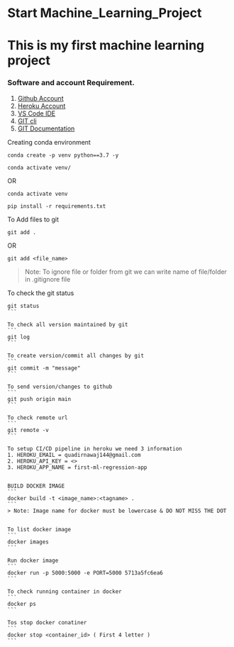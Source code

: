 # Start Machine_Learning_Project
# This is my first machine learning project

### Software and account Requirement.

1. [Github Account](https://github.com)
2. [Heroku Account](https://dashboard.heroku.com/login)
3. [VS Code IDE](https://code.visualstudio.com/download)
4. [GIT cli](https://git-scm.com/downloads)
5. [GIT Documentation](https://git-scm.com/docs/gittutorial)

Creating conda environment
```
conda create -p venv python==3.7 -y
```

```
conda activate venv/
```
OR
```
conda activate venv
```

```
pip install -r requirements.txt
```


To Add files to git
```
git add .
```

OR

```
git add <file_name>
```

> Note: To ignore file or folder from git we can write name of file/folder in .gitignore file


To check the git status
````
git status
```

To check all version maintained by git
```
git log
```

To create version/commit all changes by git
```
git commit -m "message"
```

To send version/changes to github
```
git push origin main
```

To check remote url
```
git remote -v
```

To setup CI/CD pipeline in heroku we need 3 information
1. HEROKU_EMAIL = quadirnawaj144@gmail.com
2. HEROKU_API_KEY = <>
3. HEROKU_APP_NAME = first-ml-regression-app


BUILD DOCKER IMAGE
```
docker build -t <image_name>:<tagname> .
```
> Note: Image name for docker must be lowercase & DO NOT MISS THE DOT


To list docker image
```
docker images
```

Run docker image
```
docker run -p 5000:5000 -e PORT=5000 5713a5fc6ea6
```

To check running container in docker
```
docker ps
```

Tos stop docker conatiner
```
docker stop <container_id> ( First 4 letter )
```